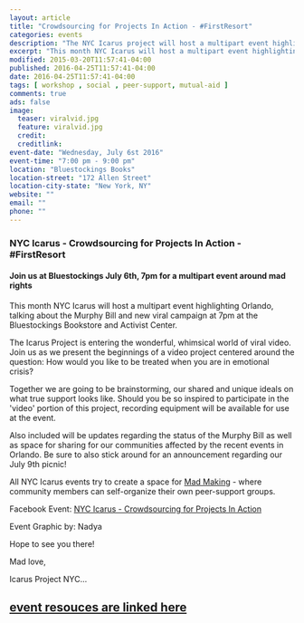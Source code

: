 ```yaml
---
layout: article
title: "Crowdsourcing for Projects In Action - #FirstResort"
categories: events
description: "The NYC Icarus project will host a multipart event highlighting Orlando, talking about the Murphy Bill and new viral campaign"
excerpt: "This month NYC Icarus will host a multipart event highlighting Orlando, talking about the Murphy Bill and seeking to co-create a viral video campaign"
modified: 2015-03-20T11:57:41-04:00
published: 2016-04-25T11:57:41-04:00
date: 2016-04-25T11:57:41-04:00
tags: [ workshop , social , peer-support, mutual-aid ]
comments: true
ads: false
image:
  teaser: viralvid.jpg
  feature: viralvid.jpg
  credit: 
  creditlink: 
event-date: "Wednesday, July 6st 2016"
event-time: "7:00 pm - 9:00 pm"
location: "Bluestockings Books"
location-street: "172 Allen Street"
location-city-state: "New York, NY"
website: ""
email: ""
phone: ""
---
```

### NYC Icarus - Crowdsourcing for Projects In Action - #FirstResort

#### Join us at Bluestockings July 6th, 7pm for a multipart event around mad rights

This month NYC Icarus will host a multipart event highlighting Orlando, talking about the Murphy Bill and new viral campaign at 7pm at the Bluestockings Bookstore and Activist Center.  

The Icarus Project is entering the wonderful, whimsical world of viral video. Join us as we present the beginnings of a video project centered around the question: How would you like to be treated when you are in emotional crisis?

Together we are going to be brainstorming, our shared and unique ideals on what true support looks like. Should you be so inspired to participate in the 'video' portion of this project, recording equipment will be available for use at the event. 

Also included will be updates regarding the status of the Murphy Bill as well as space for sharing for our communities affected by the recent events in Orlando. Be sure to also stick around for an announcement regarding our July 9th picnic!

All NYC Icarus events try to create a space for [Mad Making](http://nycicarus.org/events/madmaking/) - where community members can self-organize their own peer-support groups.

Facebook Event: [NYC Icarus - Crowdsourcing for Projects In Action](https://www.facebook.com/events/1043170469083794/)

Event Graphic by: Nadya

Hope to see you there!

Mad love,

Icarus Project NYC...

## [event resouces are linked here](/resources/first-resort-resources/)
